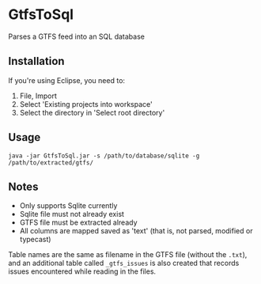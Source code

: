 GtfsToSql
=========
Parses a GTFS feed into an SQL database

Installation
------------
If you're using Eclipse, you need to:

1. File, Import
2. Select 'Existing projects into workspace'
3. Select the directory in 'Select root directory'

Usage
-----
`java -jar GtfsToSql.jar -s /path/to/database/sqlite -g /path/to/extracted/gtfs/`

Notes
-----
* Only supports Sqlite currently
* Sqlite file must not already exist
* GTFS file must be extracted already
* All columns are mapped saved as 'text' (that is, not parsed, modified or typecast)

Table names are the same as filename in the GTFS file (without the `.txt`), and an additional table called `_gtfs_issues` is also created that records issues encountered while reading in the files.
